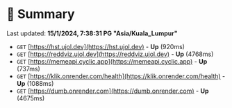 # 📖 Summary
Last updated: **15/1/2024, 7:38:31 PG "Asia/Kuala_Lumpur"**

- `GET` [https://hst.ujol.dev](https://hst.ujol.dev) - **Up** (920ms)
- `GET` [https://reddviz.ujol.dev](https://reddviz.ujol.dev) - **Up** (4768ms)
- `GET` [https://memeapi.cyclic.app](https://memeapi.cyclic.app) - **Up** (737ms)
- `GET` [https://klik.onrender.com/health](https://klik.onrender.com/health) - **Up** (1088ms)
- `GET` [https://dumb.onrender.com](https://dumb.onrender.com) - **Up** (4675ms)
